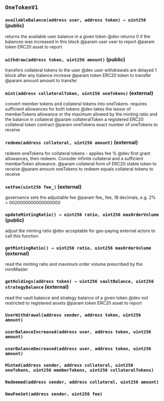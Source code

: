 ## `OneTokenV1`






### `availableBalance(address user, address token) → uint256` (public)

returns the available user balance in a given token
     @dev returns 0 if the balances was increased in this block
     @param user user to report
     @param token ERC20 asset to report



### `withdraw(address token, uint256 amount)` (public)

transfers collateral tokens to the user
     @dev user withdrawals are delayed 1 block after any balance increase
     @param token ERC20 token to transfer
     @param amount amount to transfer



### `mint(address collateralToken, uint256 oneTokens)` (external)

convert member tokens and collateral tokens into oneTokens. requires sufficient allowances for both tokens
     @dev takes the lessor of memberTokens allowance or the maximum allowed by the minting ratio and the balance in collateral
     @param collateralToken a registered ERC20 collateral token contract
     @param oneTokens exact number of oneTokens to receive



### `redeem(address collateral, uint256 amount)` (external)

redeem oneTokens for collateral tokens - applies fee %
     @dev first grant allowances, then redeem. Consider infinite collateral and a sufficient memberToken allowance.
     @param collateral form of ERC20 stable token to receive
     @param amount oneTokens to redeem equals collateral tokens to receive



### `setFee(uint256 fee_)` (external)

governance sets the adjustable fee
     @param fee_ fee, 18 decimals, e.g. 2% = 0020000000000000000



### `updateMintingRatio() → uint256 ratio, uint256 maxOrderVolume` (public)

adjust the minting ratio
     @dev acceptable for gas-paying external actors to call this function



### `getMintingRatio() → uint256 ratio, uint256 maxOrderVolume` (external)

read the minting ratio and maximum order volume prescribed by the mintMaster



### `getHoldings(address token) → uint256 vaultBalance, uint256 strategyBalance` (external)

read the vault balance and strategy balance of a given token
     @dev not restricted to registered assets
     @param token ERC20 asset to report




### `UserWithdrawal(address sender, address token, uint256 amount)`





### `userBalanceIncreased(address user, address token, uint256 amount)`





### `userBalanceDecreased(address user, address token, uint256 amount)`





### `Minted(address sender, address collateral, uint256 oneTokens, uint256 memberTokens, uint256 collateralTokens)`





### `Redeemed(address sender, address collateral, uint256 amount)`





### `NewFeeSet(address sender, uint256 fee)`





